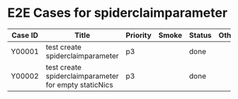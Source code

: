 # E2E Cases for spiderclaimparameter

| Case ID | Title | Priority | Smoke | Status | Other |
| ------- | ------| -------- | ----- | ------ | ----- |
| Y00001  | test create spiderclaimparameter       | p3       |      |   done    |
| Y00002  | test create spiderclaimparameter for empty staticNics | p3   |    |    done   |

